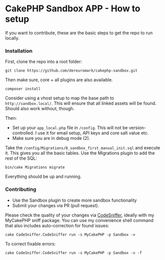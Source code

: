 # CakePHP Sandbox APP - How to setup

If you want to contribute, these are the basic steps to get the repo to run locally.

### Installation

First, clone the repo into a root folder:

	git clone https://github.com/dereuromark/cakephp-sandbox.git

Then make sure, core + all plugins are also available.

	composer install

Consider using a vhost setup to map the base path to `http://sandbox.local/`.
This will ensure that all linked assets will be found. Should also work without, though.

Then:

* Set up your `app_local.php` file in `/config`.
This will not be version-controlled. I use it for email setup, API keys and core salt value etc.
* Make sure you are in debug mode (2).

Take the `/config/Migrations/0_sandbox_first_manual_init.sql` and execute it.
This gives you all the basic tables.
Use the Migrations plugin to add the rest of the SQL:
```
bin/cake Migrations migrate
```

Everything should be up and running.

### Contributing

* Use the Sandbox plugin to create more sandbox functionality
* Submit your changes via PR (pull request).

Please check the quality of your changes via [CodeSniffer](https://github.com/dereuromark/cakephp-codesniffer),
ideally with my MyCakePHP sniff package. You can use my convenience shell command that
also includes auto-correction for found issues:

	cake CodeSniffer.CodeSniffer run -s MyCakePHP -p Sandbox -v

To correct fixable errors:

	cake CodeSniffer.CodeSniffer run -s MyCakePHP -p Sandbox -v -f

